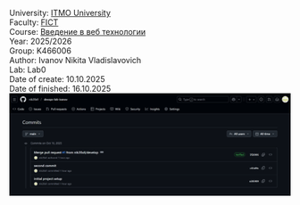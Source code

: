 University: [ITMO University](https://itmo.ru/ru/) <br>
Faculty: [FICT](https://fict.itmo.ru) <br>
Course: [Введение в веб технологии](https://itmo-ict-faculty.github.io/introduction-in-web-tech/) <br>
Year: 2025/2026 <br>
Group: K466006 <br>
Author: Ivanov Nikita Vladislavovich <br>
Lab: Lab0 <br>
Date of create: 10.10.2025 <br>
Date of finished: 16.10.2025 <br>
![Brand new repository for DevOps labs](screen1.png?raw=true) <br>
